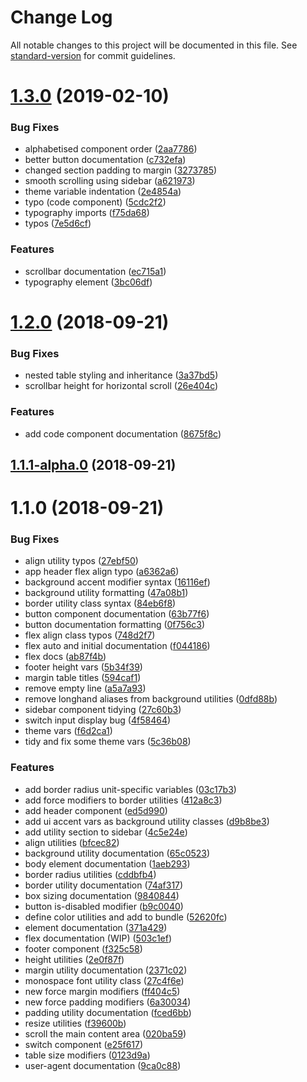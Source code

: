 # Change Log

All notable changes to this project will be documented in this file. See [standard-version](https://github.com/conventional-changelog/standard-version) for commit guidelines.

<a name="1.3.0"></a>
# [1.3.0](https://github.com/M-Willett/bemit-css/compare/v1.2.0...v1.3.0) (2019-02-10)


### Bug Fixes

* alphabetised component order ([2aa7786](https://github.com/M-Willett/bemit-css/commit/2aa7786))
* better button documentation ([c732efa](https://github.com/M-Willett/bemit-css/commit/c732efa))
* changed section padding to margin ([3273785](https://github.com/M-Willett/bemit-css/commit/3273785))
* smooth scrolling using sidebar ([a621973](https://github.com/M-Willett/bemit-css/commit/a621973))
* theme variable indentation ([2e4854a](https://github.com/M-Willett/bemit-css/commit/2e4854a))
* typo (code component) ([5cdc2f2](https://github.com/M-Willett/bemit-css/commit/5cdc2f2))
* typography imports ([f75da68](https://github.com/M-Willett/bemit-css/commit/f75da68))
* typos ([7e5d6cf](https://github.com/M-Willett/bemit-css/commit/7e5d6cf))


### Features

* scrollbar documentation ([ec715a1](https://github.com/M-Willett/bemit-css/commit/ec715a1))
* typography element ([3bc06df](https://github.com/M-Willett/bemit-css/commit/3bc06df))



<a name="1.2.0"></a>
# [1.2.0](https://github.com/M-Willett/bemit-css/compare/v1.1.1-alpha.0...v1.2.0) (2018-09-21)


### Bug Fixes

* nested table styling and inheritance ([3a37bd5](https://github.com/M-Willett/bemit-css/commit/3a37bd5))
* scrollbar height for horizontal scroll ([26e404c](https://github.com/M-Willett/bemit-css/commit/26e404c))


### Features

* add code component documentation ([8675f8c](https://github.com/M-Willett/bemit-css/commit/8675f8c))



<a name="1.1.1-alpha.0"></a>
## [1.1.1-alpha.0](https://github.com/M-Willett/bemit-css/compare/v1.1.0...v1.1.1-alpha.0) (2018-09-21)



<a name="1.1.0"></a>
# 1.1.0 (2018-09-21)


### Bug Fixes

* align utility typos ([27ebf50](https://github.com/M-Willett/bemit-css/commit/27ebf50))
* app header flex align typo ([a6362a6](https://github.com/M-Willett/bemit-css/commit/a6362a6))
* background accent modifier syntax ([16116ef](https://github.com/M-Willett/bemit-css/commit/16116ef))
* background utility formatting ([47a08b1](https://github.com/M-Willett/bemit-css/commit/47a08b1))
* border utility class syntax ([84eb6f8](https://github.com/M-Willett/bemit-css/commit/84eb6f8))
* button component documentation ([63b77f6](https://github.com/M-Willett/bemit-css/commit/63b77f6))
* button documentation formatting ([0f756c3](https://github.com/M-Willett/bemit-css/commit/0f756c3))
* flex align class typos ([748d2f7](https://github.com/M-Willett/bemit-css/commit/748d2f7))
* flex auto and initial documentation ([f044186](https://github.com/M-Willett/bemit-css/commit/f044186))
* flex docs ([ab87f4b](https://github.com/M-Willett/bemit-css/commit/ab87f4b))
* footer height vars ([5b34f39](https://github.com/M-Willett/bemit-css/commit/5b34f39))
* margin table titles ([594caf1](https://github.com/M-Willett/bemit-css/commit/594caf1))
* remove empty line ([a5a7a93](https://github.com/M-Willett/bemit-css/commit/a5a7a93))
* remove longhand aliases from background utilities ([0dfd88b](https://github.com/M-Willett/bemit-css/commit/0dfd88b))
* sidebar component tidying ([27c60b3](https://github.com/M-Willett/bemit-css/commit/27c60b3))
* switch input display bug ([4f58464](https://github.com/M-Willett/bemit-css/commit/4f58464))
* theme vars ([f6d2ca1](https://github.com/M-Willett/bemit-css/commit/f6d2ca1))
* tidy and fix some theme vars ([5c36b08](https://github.com/M-Willett/bemit-css/commit/5c36b08))


### Features

* add border radius unit-specific variables ([03c17b3](https://github.com/M-Willett/bemit-css/commit/03c17b3))
* add force modifiers to border utilities ([412a8c3](https://github.com/M-Willett/bemit-css/commit/412a8c3))
* add header component ([ed5d990](https://github.com/M-Willett/bemit-css/commit/ed5d990))
* add ui accent vars as background utility classes ([d9b8be3](https://github.com/M-Willett/bemit-css/commit/d9b8be3))
* add utility section to sidebar ([4c5e24e](https://github.com/M-Willett/bemit-css/commit/4c5e24e))
* align utilities ([bfcec82](https://github.com/M-Willett/bemit-css/commit/bfcec82))
* background utility documentation ([65c0523](https://github.com/M-Willett/bemit-css/commit/65c0523))
* body element documentation ([1aeb293](https://github.com/M-Willett/bemit-css/commit/1aeb293))
* border radius utilities ([cddbfb4](https://github.com/M-Willett/bemit-css/commit/cddbfb4))
* border utility documentation ([74af317](https://github.com/M-Willett/bemit-css/commit/74af317))
* box sizing documentation ([9840844](https://github.com/M-Willett/bemit-css/commit/9840844))
* button is-disabled modifier ([b9c0040](https://github.com/M-Willett/bemit-css/commit/b9c0040))
* define color utilities and add to bundle ([52620fc](https://github.com/M-Willett/bemit-css/commit/52620fc))
* element documentation ([371a429](https://github.com/M-Willett/bemit-css/commit/371a429))
* flex documentation (WIP) ([503c1ef](https://github.com/M-Willett/bemit-css/commit/503c1ef))
* footer component ([f325c58](https://github.com/M-Willett/bemit-css/commit/f325c58))
* height utilities ([2e0f87f](https://github.com/M-Willett/bemit-css/commit/2e0f87f))
* margin utility documentation ([2371c02](https://github.com/M-Willett/bemit-css/commit/2371c02))
* monospace font utility class ([27c4f6e](https://github.com/M-Willett/bemit-css/commit/27c4f6e))
* new force margin modifiers ([ff404c5](https://github.com/M-Willett/bemit-css/commit/ff404c5))
* new force padding modifiers ([6a30034](https://github.com/M-Willett/bemit-css/commit/6a30034))
* padding utility documentation ([fced6bb](https://github.com/M-Willett/bemit-css/commit/fced6bb))
* resize utilities ([f39600b](https://github.com/M-Willett/bemit-css/commit/f39600b))
* scroll the main content area ([020ba59](https://github.com/M-Willett/bemit-css/commit/020ba59))
* switch component ([e25f617](https://github.com/M-Willett/bemit-css/commit/e25f617))
* table size modifiers ([0123d9a](https://github.com/M-Willett/bemit-css/commit/0123d9a))
* user-agent documentation ([9ca0c88](https://github.com/M-Willett/bemit-css/commit/9ca0c88))
